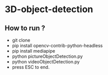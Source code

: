 # 3D-object-detection
## How to run ? 
- git clone
- pip install opencv-contrib-python-headless
- pip install mediapipe
- python pictureObjectDetection.py
- python videoObjectDetection.py
- press ESC to end.
